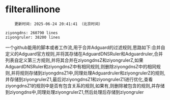 
# filterallinone

```
    更新时间: 2025-06-24 20:41:41 （北京时间） 

ziyongdns: 260790 lines
ziyongruler: 38200 lines
```

一个github能用的脚本或者工作流,用于合并Adguard的过滤规则,思路如下:合并自定义的Adguard官方规则,并将其存储在AdguardDNSRuler和Adguardruler,合并列表自定义第三方规则,并将其合并在ziyongdnsZ和ziyongrulerZ,如果AdguardDNSRuler和ziyongdnsZ中有相同规则,则删除ziyongdnsZ中的相同规则,并将规则存储到ziyongdnsZ1中,同理处理Adguardruler和ziyongrulerZ的规则,井存储到ziyongrulerZ1,最后对ziyongdnsZ1和ziyongrulerZ1进行优化,查看ziyongdnsZ1的规则中是否有包含关系的规则,如果有,则删除被包含的规则,并存储到ziyongdns中,同理处理ziyongrulerZ1,然后处理后存储到ziyongruler
    